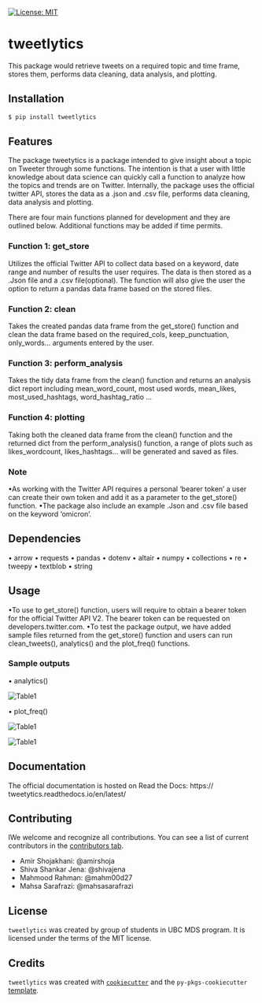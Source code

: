 [![License: MIT](https://img.shields.io/badge/License-MIT-yellow.svg)](https://opensource.org/licenses/MIT)

# tweetlytics

This package would retrieve tweets on a required topic and time frame, stores them, performs data cleaning, data analysis, and plotting.

## Installation

```bash
$ pip install tweetlytics
```

## Features

The package tweetytics is a package intended to give insight about a topic on Tweeter through some functions. The intention is that a user with little knowledge about data science can quickly call a function to analyze how the topics and trends are on Twitter. Internally, the package uses the official twitter API, stores the data as a .json and .csv file, performs data cleaning, data analysis and plotting.

There are four main functions planned for development and they are outlined below.  Additional functions may be added if time permits.

### Function 1: get_store

Utilizes the official Twitter API to collect data based on a keyword, date range and number of results the user requires. The data is then stored as a .Json file and a .csv file(optional). The function will also give the user the option to return a pandas data frame based on the stored files.

### Function 2: clean

Takes the created pandas data frame from the get_store() function and clean the data frame based on the required_cols, keep_punctuation, only_words… arguments entered by the user.

### Function 3: perform_analysis

Takes the tidy data frame from the clean() function and returns an analysis dict report including mean_word_count, most used words, mean_likes, most_used_hashtags, word_hashtag_ratio …

### Function 4: plotting

Taking both the cleaned data frame from the clean() function and the returned dict from the perform_analysis() function, a range of plots such as likes_wordcount, likes_hashtags… will be generated and saved as files.

### Note

•As working with the Twitter API requires a personal ‘bearer token’ a user can create their own token and add it as a parameter to the get_store() function.
•The package also include an example .Json and .csv file  based on the keyword ‘omicron’.

## Dependencies

 • arrow
 • requests
 • pandas 
 • dotenv
 • altair 
 • numpy
 • collections
 • re
 • tweepy
 • textblob
 • string

## Usage
•To use to get_store() function, users will require to obtain a bearer token for the official Twitter API V2. The bearer token can be requested on developers.twitter.com.
•To test the package output, we have added sample files returned from the get_store() function and users can run clean_tweets(), analytics() and the plot_freq() functions.

### Sample outputs
• analytics()
  
  ![Table1](https://github.com/UBC-MDS/tweetlytics/blob/main/output/media/df1.png)
  
• plot_freq()
  
  ![Table1](https://github.com/UBC-MDS/tweetlytics/blob/main/output/media/plot1.png)
  
  ![Table1](https://github.com/UBC-MDS/tweetlytics/blob/main/output/media/plot2.png)


## Documentation

The official documentation is hosted on Read the Docs: https:// tweetytics.readthedocs.io/en/latest/

## Contributing

IWe welcome and recognize all contributions. You can see a list of current contributors in the [contributors tab]( https://github.com/UBC-MDS/tweetlytics/blob/main/CONTRIBUTING.md).

* Amir Shojakhani: @amirshoja
* Shiva Shankar Jena: @shivajena
* Mahmood Rahman: @mahm00d27
* Mahsa Sarafrazi: @mahsasarafrazi

## License

`tweetlytics` was created by group of students in UBC MDS program. It is licensed under the terms of the MIT license.

## Credits

`tweetlytics` was created with [`cookiecutter`](https://cookiecutter.readthedocs.io/en/latest/) and the `py-pkgs-cookiecutter` [template](https://github.com/py-pkgs/py-pkgs-cookiecutter).
